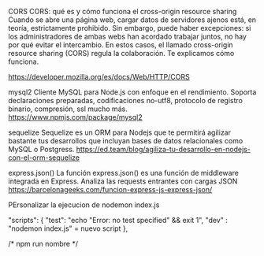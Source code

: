 CORS
CORS: qué es y cómo funciona el cross-origin resource sharing
Cuando se abre una página web, cargar datos de servidores ajenos está, en teoría, estrictamente prohibido. Sin embargo, puede haber excepciones: si los administradores de ambas webs han acordado trabajar juntos, no hay por qué evitar el intercambio. En estos casos, el llamado cross-origin resource sharing (CORS) regula la colaboración. Te explicamos cómo funciona.

https://developer.mozilla.org/es/docs/Web/HTTP/CORS

mysql2
Cliente MySQL para Node.js con enfoque en el rendimiento. Soporta declaraciones preparadas, codificaciones no-utf8, protocolo de registro binario, compresión, ssl mucho más.
https://www.npmjs.com/package/mysql2

sequelize
Sequelize es un ORM para Nodejs que te permitirá agilizar bastante tus desarrollos que incluyan bases de datos relacionales como MySQL o Postgress.
https://ed.team/blog/agiliza-tu-desarrollo-en-nodejs-con-el-orm-sequelize

express.json()
La función express.json() es una función de middleware integrada en Express. Analiza las requests entrantes con cargas JSON
https://barcelonageeks.com/funcion-express-js-express-json/

PErsonalizar la ejecucion de nodemon index.js

  "scripts": {
    "test": "echo \"Error: no test specified\" && exit 1",
    "dev" : "nodemon index.js"  = nuevo script
  },


/*   npm run nombre */